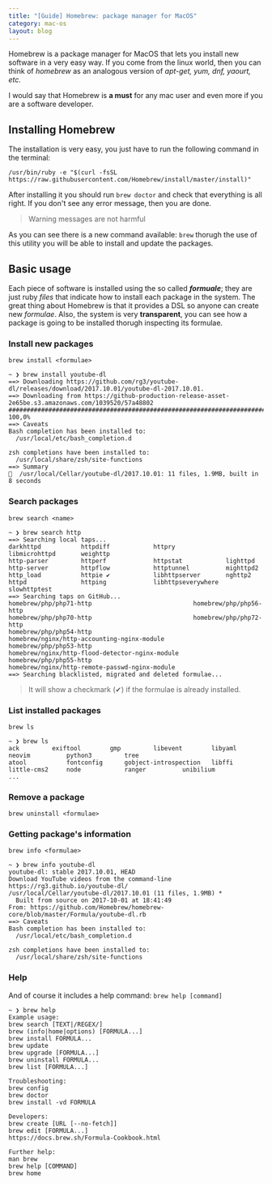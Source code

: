```yaml
---
title: "[Guide] Homebrew: package manager for MacOS"
category: mac-os
layout: blog
---
```

Homebrew is a package manager for MacOS that lets you install new software in a very easy way. If you come from the linux world, then you can think of *homebrew* as an analogous version of *apt-get, yum, dnf, yaourt, etc.*

I would say that Homebrew is **a must** for any mac user and even more if you are a software developer.

## Installing Homebrew

The installation is very easy, you just have to run the following command in the terminal:

```shell
/usr/bin/ruby -e "$(curl -fsSL https://raw.githubusercontent.com/Homebrew/install/master/install)"
```

After installing it you should run `brew doctor` and check that everything is all right. If you don't see any error message, then you are done.
> Warning messages are not harmful

As you can see there is a new command available: `brew` thorugh the use of this utility you will be able to install and update the packages.

## Basic usage
Each piece of software is installed using the so called ***formuale***; they are just ruby *files* that indicate how to install each package in the system. The great thing about Homebrew is that it provides a DSL so anyone can create new *formulae*. Also, the system is very **transparent**, you can see how a package is going to be installed thorugh inspecting its formulae.

### Install new packages
`brew install <formulae>`

```shell
~ ❯ brew install youtube-dl
==> Downloading https://github.com/rg3/youtube-dl/releases/download/2017.10.01/youtube-dl-2017.10.01.
==> Downloading from https://github-production-release-asset-2e65be.s3.amazonaws.com/1039520/57a48802
######################################################################## 100,0%
==> Caveats
Bash completion has been installed to:
  /usr/local/etc/bash_completion.d

zsh completions have been installed to:
  /usr/local/share/zsh/site-functions
==> Summary
🍺  /usr/local/Cellar/youtube-dl/2017.10.01: 11 files, 1.9MB, built in 8 seconds
```

### Search packages
`brew search <name>`
```shell
~ ❯ brew search http
==> Searching local taps...
darkhttpd           httpdiff            httpry              libmicrohttpd       weighttp
http-parser         httperf             httpstat            lighttpd
http-server         httpflow            httptunnel          mighttpd2
http_load           httpie ✔            libhttpserver       nghttp2
httpd               httping             libhttpseverywhere  slowhttptest
==> Searching taps on GitHub...
homebrew/php/php71-http                            homebrew/php/php56-http
homebrew/php/php70-http                            homebrew/php/php72-http
homebrew/php/php54-http                            homebrew/nginx/http-accounting-nginx-module
homebrew/php/php53-http                            homebrew/nginx/http-flood-detector-nginx-module
homebrew/php/php55-http                            homebrew/nginx/http-remote-passwd-nginx-module
==> Searching blacklisted, migrated and deleted formulae...
```

> It will show a checkmark (✔) if the formulae is already installed.

### List installed packages
`brew ls`

```shell
~ ❯ brew ls
ack			exiftool		gmp			libevent		libyaml			neovim			python3			tree
atool			fontconfig		gobject-introspection	libffi			little-cms2		node			ranger			unibilium
...
```

### Remove a package
`brew uninstall <formulae>`


### Getting package's information
`brew info <formulae>`
```shell
~ ❯ brew info youtube-dl
youtube-dl: stable 2017.10.01, HEAD
Download YouTube videos from the command-line
https://rg3.github.io/youtube-dl/
/usr/local/Cellar/youtube-dl/2017.10.01 (11 files, 1.9MB) *
  Built from source on 2017-10-01 at 18:41:49
From: https://github.com/Homebrew/homebrew-core/blob/master/Formula/youtube-dl.rb
==> Caveats
Bash completion has been installed to:
  /usr/local/etc/bash_completion.d

zsh completions have been installed to:
  /usr/local/share/zsh/site-functions
```

### Help
And of course it includes a help command:
`brew help [command]`
```shell
~ ❯ brew help
Example usage:
brew search [TEXT|/REGEX/]
brew (info|home|options) [FORMULA...]
brew install FORMULA...
brew update
brew upgrade [FORMULA...]
brew uninstall FORMULA...
brew list [FORMULA...]

Troubleshooting:
brew config
brew doctor
brew install -vd FORMULA

Developers:
brew create [URL [--no-fetch]]
brew edit [FORMULA...]
https://docs.brew.sh/Formula-Cookbook.html

Further help:
man brew
brew help [COMMAND]
brew home
```